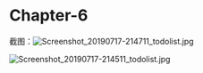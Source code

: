 # Chapter-6

截图：![Screenshot_20190717-214711_todolist.jpg](https://image.mlwly.cn/2019/07/17/5d2f27a1276a9.jpg)

![Screenshot_20190717-214511_todolist.jpg](https://image.mlwly.cn/2019/07/17/5d2f27a11b59a.jpg)
